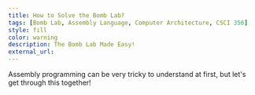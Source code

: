 ```yaml
---
title: How to Solve the Bomb Lab?
tags: [Bomb Lab, Assembly Language, Computer Architecture, CSCI 356]
style: fill
color: warning
description: The Bomb Lab Made Easy!
external_url: 
---
```

Assembly programming can be very tricky to understand at first, but let's get through this together!


